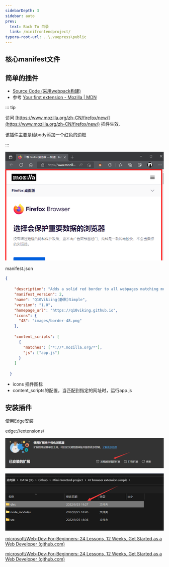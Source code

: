```yaml
---
sidebarDepth: 3
sidebar: auto
prev:
  text: Back To 目录
  link: /minifrontendproject/
typora-root-url: ..\.vuepress\public
---
```




## 核心manifest文件





## 简单的插件

- [Source Code (采用webpack构建)](https://github.com/Q10Viking/Mini-FrontEnd-project/tree/main/47%20browser%20extension-simple)
- 参考 [Your first extension - Mozilla | MDN](https://developer.mozilla.org/en-US/docs/Mozilla/Add-ons/WebExtensions/Your_first_WebExtension)

::: tip

访问 [https://www.mozilla.org/zh-CN/firefox/new/](https://www.mozilla.org/zh-CN/firefox/new/) 插件生效.

该插件主要是给body添加一个红色的边框

:::

![image-20220925201936794](/images/webdev/image-20220925201936794.png)

manifest.json

```json
{

    "description": "Adds a solid red border to all webpages matching mozilla.org. See https://developer.mozilla.org/en-US/Add-ons/WebExtensions/Examples#borderify",
    "manifest_version": 2,
    "name": "Q10Vikiing(静默)Simple",
    "version": "1.0",
    "homepage_url": "https://q10viking.github.io",
    "icons": {
      "48": "images/border-48.png"
    },
  
    "content_scripts": [
      {
        "matches": ["*://*.mozilla.org/*"],
        "js": ["app.js"]
      }
    ]
  
  }
```

- icons 插件图标
- content_scripts的配置，当匹配到指定的网址时，运行app.js



## 安装插件

使用Edge安装

edge://extensions/

![image-20220925201304876](/images/minifrontendproject/image-20220925201304876.png)

![image-20220925201337256](/images/minifrontendproject/image-20220925201337256.png)





[microsoft/Web-Dev-For-Beginners: 24 Lessons, 12 Weeks, Get Started as a Web Developer (github.com)](https://github.com/microsoft/Web-Dev-For-Beginners)

[microsoft/Web-Dev-For-Beginners: 24 Lessons, 12 Weeks, Get Started as a Web Developer (github.com)](https://github.com/microsoft/Web-Dev-For-Beginners)